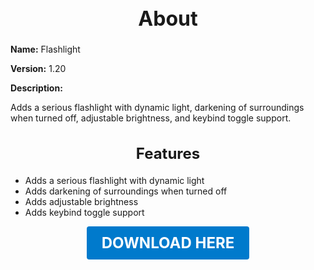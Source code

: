 <h1 style="text-align:center; font-size:2rem; font-weight:bold;">About</h1>

**Name:**
Flashlight

**Version:**
1.20

**Description:**

Adds a serious flashlight with dynamic light, darkening of surroundings when turned off, adjustable brightness, and keybind toggle support.

<h2 style="text-align:center; font-size:1.5rem; font-weight:bold;">Features</h2>

- Adds a serious flashlight with dynamic light
- Adds darkening of surroundings when turned off
- Adds adjustable brightness
- Adds keybind toggle support





<p align="center"><a href="https://github.com/LiliaFramework/Modules/raw/refs/heads/gh-pages/flashlight.zip" style="display:inline-block;padding:12px 24px;font-size:1.5rem;font-weight:bold;text-decoration:none;color:#fff;background-color:var(--md-primary-fg-color,#007acc);border-radius:4px;">DOWNLOAD HERE</a></p>